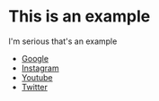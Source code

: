 <html>
 <body>
  <h1>This is an example</h1>
  <p>I'm serious that's an example</p>
  <ul>
      <li><a href="www.google.com" target="_blank">Google</a></li>
      <li><a href="www.Instagram.com" target="_blank">Instagram</a></li>
      <li><a href="www.Youtube.com" target="_blank">Youtube</a></li>
      <li><a href="www.twitter.com" target="_blank">Twitter</a></li>
  </ul>
  <a href="barcelonateam.jpg download="barca.jpg"></a>
 </body>
</html>
